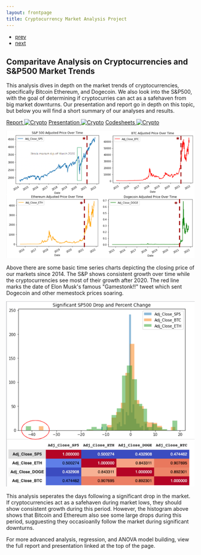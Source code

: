 ```yaml
---
layout: frontpage
title: Cryptocurrency Market Analysis Project
---
```


<div class="navbar">
  <div class="navbar-inner">
      <ul class="nav">
          <li><a href="baseops.html">prev</a></li>
          <li><a href="GolfDataAnalysis.html">next</a></li>
      </ul>
  </div>
</div>

## Comparitave Analysis on Cryptocurrencies and S&P500 Market Trends

This analysis dives in depth on the market trends of cryptocurrencies, specifically Bitcoin Ethereum, and Dogecoin. We also look into the S&P500, with the goal of determining if cryptocurries can act as a safehaven from big market downturns. Our presentation and report go in depth on this topic, but below you will find a short summary of our analyses and results.

[Report ![Crypto](/pages/icons16/pdf-icon.png)](/assets/CryptoFiles/Crypto_Report.pdf)
[Presentation ![Crypto](/pages/icons16/ppt-icon.png)](/assets/CryptoFiles/Crypto_Pres_2.pdf)
[Codesheets ![Crypto](/pages/icons16/github-icon.png)](https://github.com/kylearbide/kylearbide.github.io/tree/master/codeSheets/EMSE6574/CryptoProject)

![Time Series Analysis](/assets/CryptoFiles/Images/CryptoTimeSeriesNew.png)

Above there are some basic time series charts depicting the closing price of our markets since 2014. The S&P shows consistent growth over time while the cryptocurrencies see most of their growth after 2020. The red line marks the date of Elon Musk's famous "Gamestonk!!" tweet which sent Dogecoin and other memestock prices soaring.

![Significant Drops](/assets/CryptoFiles/Images/SignificantDrops.png)

This analysis seperates the days following a significant drop in the market. If cryptocurrencies act as a safehaven during market lows, they should show consistent growth during this period. However, the histogram above shows that Bitcoin and Ethereum also see some large drops during this period, sugguesting they occasioanlly follow the market during significant downturns.  

For more advanced analysis, regression, and ANOVA model building, view the full report and presentation linked at the top of the page.
